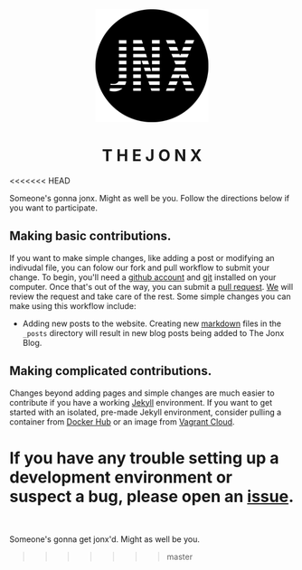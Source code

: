 <div align="middle">
<img src ="images/logos/jonx_logo200px.png" alt="jonx logo" title="jonx logo">
<h1>T H E J O N X</h1>
</div>
<<<<<<< HEAD
<br />

Someone's gonna jonx. Might as well be you. Follow the directions below if you want to participate.

## Making basic contributions.
If you want to make simple changes, like adding a post or modifying an indivudal file, you can folow our fork and pull workflow to submit your change. To begin, you'll need a [github account](https://github.com/account) and [git](https://help.github.com/articles/set-up-git) installed on your computer. Once that's out of the way, you can submit a [pull request](https://help.github.com/articles/using-pull-requests). [We](https://github.com/orgs/the-jonx/teams/web) will review the request and take care of the rest. Some simple changes you can make using this workflow include:

* Adding new posts to the website. Creating new [markdown](https://en.wikipedia.org/wiki/Markdown) files in the `_posts` directory will result in new blog posts being added to The Jonx Blog.

## Making complicated contributions.
Changes beyond adding pages and simple changes are much easier to contribute if you have a working [Jekyll](http://jekyllrb.com/docs/installation/) environment. If you want to get started with an isolated, pre-made Jekyll environment, consider pulling a container from [Docker Hub](https://registry.hub.docker.com/u/grahamc/jekyll) or an image from [Vagrant Cloud](https://vagrantcloud.com/marty/boxes/trusty64).  

If you have any trouble setting up a development environment or suspect a bug, please open an [issue](https://github.com/the-jonx/the-jonx.github.io/issues).
=======
<br />  

Someone's gonna get jonx'd. Might as well be you.
>>>>>>> master
